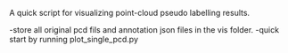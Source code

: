 A quick script for visualizing point-cloud pseudo labelling results.

-store all original pcd fils and annotation json files in the vis folder.
-quick start by running plot_single_pcd.py
